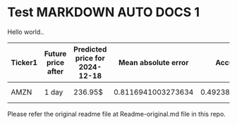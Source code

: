 # Test MARKDOWN AUTO DOCS 1

Hello world..

<!-- MARKDOWN-AUTO-DOCS:START (JSON_TO_HTML_TABLE:src=./data.json) -->
<table class="JSON-TO-HTML-TABLE"><thead><tr><th class="ticker1-th">Ticker1</th><th class="future-price-after-th">Future price after</th><th class="predicted-price-for-2024-12-18-th">Predicted price for 2024-12-18</th><th class="mean-absolute-error-th">Mean absolute error</th><th class="accuracy-score-th">Accuracy score</th><th class="total-buy-profit-th">Total buy profit</th><th class="total-sell-profit-th">Total sell profit</th><th class="total-profit-th">Total profit</th><th class="profit-per-trade-th">Profit per trade</th><th class="generated-th">Generated</th></tr></thead><tbody ><tr ><td class="ticker1-td td_text">AMZN</td><td class="future-price-after-td td_text">1 day</td><td class="predicted-price-for-2024-12-18-td td_text">236.95$</td><td class="mean-absolute-error-td td_num">0.8116941003273634</td><td class="accuracy-score-td td_num">0.49238578680203043</td><td class="total-buy-profit-td td_num">15.043606817722408</td><td class="total-sell-profit-td td_num">-58.39645421504976</td><td class="total-profit-td td_num">-43.35284739732735</td><td class="profit-per-trade-td td_num">-0.03143788788783709</td><td class="generated-td td_text">2024-12-17 20:17:41.568753+08:00</td></tr></tbody></table>
<!-- MARKDOWN-AUTO-DOCS:END -->

Please refer the original readme file at Readme-original.md file in this repo.
